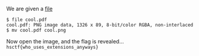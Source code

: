 We are given a [file](cool.pdf)
```
$ file cool.pdf
cool.pdf: PNG image data, 1326 x 89, 8-bit/color RGBA, non-interlaced
$ mv cool.pdf cool.png
```
Now open the image, and the flag is revealed... `hsctf{who_uses_extensions_anyways}`
